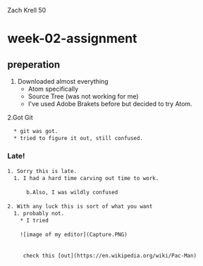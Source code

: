 Zach Krell 50

# week-02-assignment

## preperation
 1. Downloaded almost everything
    * Atom specifically
    * Source Tree (was not working for me)
    * I've used Adobe Brakets before but decided to try Atom.     

  2.Got Git
      
      * git was got.
      * tried to figure it out, still confused.


  ### Late!
    1. Sorry this is late.
      1. I had a hard time carving out time to work.
          
          b.Also, I was wildly confused

    2. With any luck this is sort of what you want
      1. probably not.
        * I tried
        
        ![image of my editor](Capture.PNG)
        
        
         check this [out](https://en.wikipedia.org/wiki/Pac-Man)

